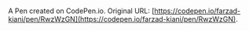 # 

A Pen created on CodePen.io. Original URL: [https://codepen.io/farzad-kiani/pen/RwzWzGN](https://codepen.io/farzad-kiani/pen/RwzWzGN).

